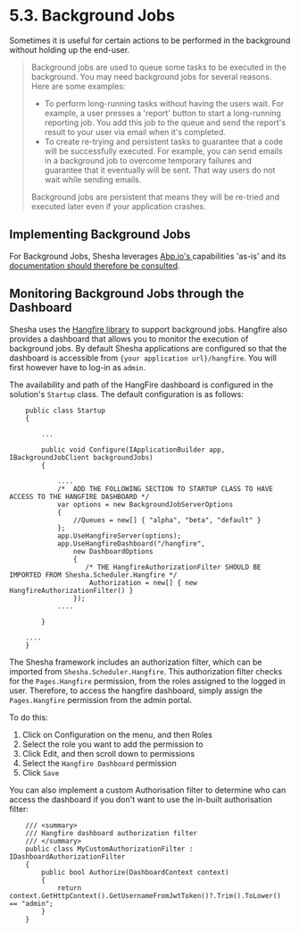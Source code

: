 # 5.3. Background Jobs

Sometimes it is useful for certain actions to be performed in the background without holding up the end-user. 

>Background jobs are used to queue some tasks to be executed in the background. You may need background jobs for several reasons. Here are some examples:
>
>* To perform long-running tasks without having the users wait. For example, a user presses a 'report' button to start a long-running reporting job. You add this job to the queue and send the report's result to your user via email when it's completed.
>* To create re-trying and persistent tasks to guarantee that a code will be successfully executed. For example, you can send emails in a background job to overcome temporary failures and guarantee that it eventually will be sent. That way users do not wait while sending emails.
>
>Background jobs are persistent that means they will be re-tried and executed later even if your application crashes.

## Implementing Background Jobs

For Background Jobs, Shesha leverages <a href="https://abp.io/" target="_blank">Abp.io's </a> capabilities 'as-is' and its <a href="https://docs.abp.io/en/abp/latest/Background-Jobs" target="_blank">documentation should therefore be consulted</a>.

## Monitoring Background Jobs through the Dashboard

Shesha uses the <a href="https://www.hangfire.io/" target="_blank">Hangfire library</a> to support background jobs. Hangfire also provides a dashboard that allows you to monitor the execution of background jobs. By default Shesha applications are configured so that the dashboard is accessible from `{your application url}/hangfire`. You will first however have to log-in as `admin`.

The availability and path of the HangFire dashboard is configured in the solution's `Startup` class. The default configuration is as follows:
```
    public class Startup
    {

        ...

        public void Configure(IApplicationBuilder app, IBackgroundJobClient backgroundJobs)
        {

            ....  
            /*  ADD THE FOLLOWING SECTION TO STARTUP CLASS TO HAVE ACCESS TO THE HANGFIRE DASHBOARD */
            var options = new BackgroundJobServerOptions
            {
                //Queues = new[] { "alpha", "beta", "default" }
            };
            app.UseHangfireServer(options);
            app.UseHangfireDashboard("/hangfire",
                new DashboardOptions
                {
                   /* THE HangfireAuthorizationFilter SHOULD BE IMPORTED FROM Shesha.Scheduler.Hangfire */
                    Authorization = new[] { new HangfireAuthorizationFilter() }
                });
            ....

        }

    ....
    }
```

The Shesha framework includes an authorization filter, which can be imported from `Shesha.Scheduler.Hangfire`. This authorization filter checks for the `Pages.Hangfire` permission, from the roles assigned to the logged in user. Therefore, to access the hangfire dashboard, simply assign the `Pages.Hangfire` permission from the admin portal. 

To do this: 

1. Click on Configuration on the menu, and then Roles
2. Select the role you want to add the permission to
3. Click Edit, and then scroll down to permissions
4. Select the `Hangfire Dashboard` permission
5. Click `Save`


You can also implement a custom Authorisation filter to determine who can access the dashboard if you don't want to use the in-built authorisation filter:
```
    /// <summary>
    /// Hangfire dashboard authorization filter
    /// </summary>
    public class MyCustomAuthorizationFilter : IDashboardAuthorizationFilter
    {
        public bool Authorize(DashboardContext context)
        {
            return context.GetHttpContext().GetUsernameFromJwtToken()?.Trim().ToLower() == "admin";
        }
    }
```

